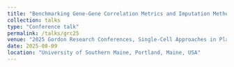 ```yaml
---
title: "Benchmarking Gene-Gene Correlation Metrics and Imputation Methods in Single-Cell Transcriptomics"
collection: talks
type: "Conference talk"
permalink: /talks/grc25
venue: "2025 Gordon Research Conferences, Single-Cell Approaches in Plant Biology"
date: 2025-08-09
location: "University of Southern Maine, Portland, Maine, USA"
---
```

